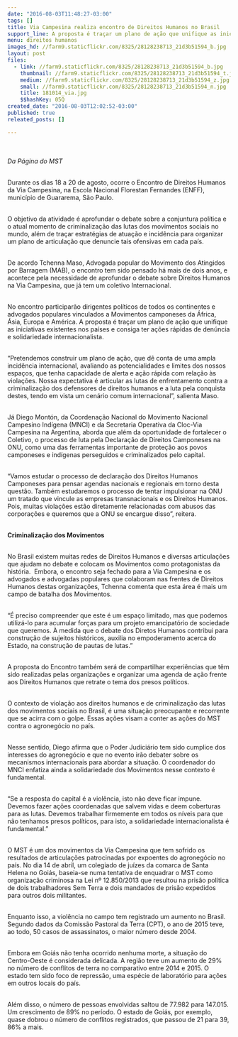 ```yaml
---
date: "2016-08-03T11:48:27-03:00"
tags: []
title: Via Campesina realiza encontro de Direitos Humanos no Brasil
support_line: A proposta é traçar um plano de ação que unifique as iniciativas existentes nos países e consiga ter ações rápidas de denúncia e solidariedade internacionalista
menu: direitos humanos
images_hd: //farm9.staticflickr.com/8325/28128238713_21d3b51594_b.jpg
layout: post
files:
  - link: //farm9.staticflickr.com/8325/28128238713_21d3b51594_b.jpg
    thumbnail: //farm9.staticflickr.com/8325/28128238713_21d3b51594_t.jpg
    medium: //farm9.staticflickr.com/8325/28128238713_21d3b51594_z.jpg
    small: //farm9.staticflickr.com/8325/28128238713_21d3b51594_n.jpg
    title: 181014_via.jpg
    $$hashKey: 05Q
created_date: "2016-08-03T12:02:52-03:00"
published: true
releated_posts: []

---
```

<p><br />
<br />
<em>Da P&aacute;gina do MST</em></p>

<p><br />
Durante os dias 18 a 20 de agosto, ocorre o Encontro de Direitos Humanos da Via Campesina, na Escola Nacional Florestan Fernandes (ENFF), munic&iacute;pio de Guararema, S&atilde;o Paulo.</p>

<p><br />
O objetivo da atividade &eacute; aprofundar o debate sobre a conjuntura pol&iacute;tica e o atual momento de criminaliza&ccedil;&atilde;o das lutas dos movimentos sociais no mundo, al&eacute;m de tra&ccedil;ar estrat&eacute;gias de atua&ccedil;&atilde;o e incid&ecirc;ncia para organizar um plano de articula&ccedil;&atilde;o que denuncie tais ofensivas em cada pa&iacute;s.</p>

<p><br />
De acordo Tchenna Maso, Advogada popular do Movimento dos Atingidos por Barragem (MAB), o encontro tem sido pensado h&aacute; mais de dois anos, e acontece pela necessidade de aprofundar o debate sobre Direitos Humanos na Via Campesina, que j&aacute; tem um coletivo Internacional.</p>

<p><br />
​No encontro ​participar&atilde;o dirigentes pol&iacute;ticos de todos os continentes e advogados populares vinculados a Movimentos camponeses da &Aacute;frica, &Aacute;sia, Europa e Am&eacute;rica. A proposta &eacute; tra&ccedil;ar um plano de a&ccedil;&atilde;o que unifique as iniciativas existentes nos pa&iacute;ses e consiga ter a&ccedil;&otilde;es r&aacute;pidas de den&uacute;ncia e solidariedade internacionalista.</p>

<p><br />
&ldquo;Pretendemos construir um plano de a&ccedil;&atilde;o, que d&ecirc; conta de uma ampla incid&ecirc;ncia internacional, avaliando as potencialidades e limites dos nossos espa&ccedil;os, que tenha capacidade de alerta e a&ccedil;&atilde;o r&aacute;pida com rela&ccedil;&atilde;o &agrave;s viola&ccedil;&otilde;es. Nossa expectativa &eacute; articular as lutas de enfrentamento contra a criminaliza&ccedil;&atilde;o dos defensores de direitos humanos e a luta pela conquista destes, tendo em vista um cen&aacute;rio comum internacional&rdquo;, salienta Maso.</p>

<p><br />
J&aacute; Diego Mont&oacute;n, da Coordena&ccedil;&atilde;o Nacional do Movimento Nacional Campesino Ind&iacute;gena (MNCI) e da Secretaria Operativa da Cloc-Via Campesina na Argentina, aborda que al&eacute;m da oportunidade de fortalecer o Coletivo, o processo de luta pela Declara&ccedil;&atilde;o de Direitos Camponeses na ONU, como uma das ferramentas importante de prote&ccedil;&atilde;o aos povos camponeses e ind&iacute;genas perseguidos e criminalizados pelo capital.</p>

<p><br />
&ldquo;Vamos estudar o processo de declara&ccedil;&atilde;o dos Direitos Humanos Camponeses para pensar agendas nacionais e regionais em torno desta quest&atilde;o. Tamb&eacute;m estudaremos o processo de tentar impulsionar na ONU um tratado que vincule as empresas transnacionais e os Direitos Humanos. Pois, muitas viola&ccedil;&otilde;es est&atilde;o diretamente relacionadas com abusos das corpora&ccedil;&otilde;es e queremos que a ONU se encargue disso&rdquo;, reitera.</p>

<p><br />
<strong>Criminaliza&ccedil;&atilde;o dos Movimentos</strong></p>

<p><br />
No Brasil existem muitas redes de Direitos Humanos e diversas articula&ccedil;&otilde;es que ajudam no debate e colocam os Movimentos como protagonistas da hist&oacute;ria. &nbsp;Embora, o encontro seja fechado para a Via Campesina e os advogados e advogadas populares que colaboram nas frentes de Direitos Humanos destas organiza&ccedil;&otilde;es, Tchenna comenta que esta &aacute;rea &eacute; mais um campo de batalha dos Movimentos.</p>

<p><br />
&ldquo;&Eacute; preciso compreender que este &eacute; um espa&ccedil;o limitado, mas que podemos utiliz&aacute;-lo para acumular for&ccedil;as para um projeto emancipat&oacute;rio de sociedade que queremos. &Agrave; medida que o debate dos Diretos Humanos contribui para constru&ccedil;&atilde;o de sujeitos hist&oacute;ricos, auxilia no empoderamento acerca do Estado, na constru&ccedil;&atilde;o de pautas de lutas.&rdquo;</p>

<p><br />
A proposta do Encontro tamb&eacute;m ser&aacute; de compartilhar experi&ecirc;ncias que t&ecirc;m sido realizadas pelas organiza&ccedil;&otilde;es e organizar uma agenda de a&ccedil;&atilde;o frente aos Direitos Humanos que retrate o tema dos presos pol&iacute;ticos.</p>

<p><br />
O contexto de viola&ccedil;&atilde;o aos direitos humanos e de criminaliza&ccedil;&atilde;o das lutas dos movimentos sociais no Brasil, &eacute; uma situa&ccedil;&atilde;o preocupante e recorrente que se acirra com o golpe. Essas a&ccedil;&otilde;es visam a conter as a&ccedil;&otilde;es do MST contra o agroneg&oacute;cio no pa&iacute;s.</p>

<p><br />
Nesse sentido, Diego afirma que o Poder Judici&aacute;rio tem sido cumplice dos interesses do agroneg&oacute;cio e que no evento ir&atilde;o debater sobre os mecanismos internacionais para abordar a situa&ccedil;&atilde;o. O coordenador do MNCI enfatiza ainda a solidariedade dos Movimentos nesse contexto &eacute; fundamental.</p>

<p><br />
&ldquo;Se a resposta do capital &eacute; a viol&ecirc;ncia, isto n&atilde;o deve ficar impune. Devemos fazer a&ccedil;&otilde;es coordenadas que salvem vidas e deem coberturas para as lutas. Devemos trabalhar firmemente em todos os n&iacute;veis para que n&atilde;o tenhamos presos pol&iacute;ticos, para isto, a solidariedade internacionalista &eacute; fundamental.&rdquo;</p>

<p><br />
O MST &eacute; um dos movimentos da Via Campesina que tem sofrido os resultados de articula&ccedil;&otilde;es patrocinadas por expoentes do agroneg&oacute;cio no pa&iacute;s. No dia 14 de abril, um colegiado de ju&iacute;zes da comarca de Santa Helena no Goi&aacute;s, baseia-se numa tentativa de enquadrar o MST como organiza&ccedil;&atilde;o criminosa na Lei n&ordm; 12.850/2013 que resultou na pris&atilde;o pol&iacute;tica de dois trabalhadores Sem Terra e dois mandados de pris&atilde;o expedidos para outros dois militantes.</p>

<p><br />
Enquanto isso, a viol&ecirc;ncia no campo tem registrado um aumento no Brasil. Segundo dados da Comiss&atilde;o Pastoral da Terra (CPT), o ano de 2015 teve, ao todo, 50 casos de assassinatos, o maior n&uacute;mero desde 2004.</p>

<p><br />
Embora em Goi&aacute;s n&atilde;o tenha ocorrido nenhuma morte, a situa&ccedil;&atilde;o do Centro-Oeste &eacute; considerada delicada. A regi&atilde;o teve um aumento de 29% no n&uacute;mero de conflitos de terra no comparativo entre 2014 e 2015. O estado tem sido foco de repress&atilde;o, uma esp&eacute;cie de laborat&oacute;rio para a&ccedil;&otilde;es em outros locais do pa&iacute;s.</p>

<p><br />
Al&eacute;m disso, o n&uacute;mero de pessoas envolvidas saltou de 77.982 para 147.015. Um crescimento de 89% no per&iacute;odo. O estado de Goi&aacute;s, por exemplo, quase dobrou o n&uacute;mero de conflitos registrados, que passou de 21 para 39, 86% a mais.&nbsp;</p>
